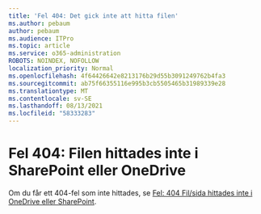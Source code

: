 ```yaml
---
title: 'Fel 404: Det gick inte att hitta filen'
ms.author: pebaum
author: pebaum
ms.audience: ITPro
ms.topic: article
ms.service: o365-administration
ROBOTS: NOINDEX, NOFOLLOW
localization_priority: Normal
ms.openlocfilehash: 4f64426642e8213176b29d55b3091249762b4fa3
ms.sourcegitcommit: ab75f66355116e995b3cb5505465b31989339e28
ms.translationtype: MT
ms.contentlocale: sv-SE
ms.lasthandoff: 08/13/2021
ms.locfileid: "58333283"
---
```

# <a name="error-404-file-not-found-in-sharepoint-or-onedrive"></a>Fel 404: Filen hittades inte i SharePoint eller OneDrive

Om du får ett 404-fel som inte hittades, se [Fel: 404 Fil/sida hittades inte i OneDrive eller SharePoint](https://docs.microsoft.com/sharepoint/troubleshoot/administration/error-404-onedrive-sharepoint).